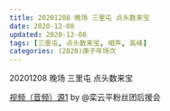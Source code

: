 ```yaml
---
title: 20201208 晚场 三里屯 点头数来宝 
date: 2020-12-08
updated: 2020-12-08
tags: [三里屯, 点头数来宝, 相声, 高峰] 
categories: (2020)庚子年场次
---
```

20201208 晚场 三里屯 点头数来宝 



[视频（音频）源1](https://weibo.com/6574451359/JxzryqiSj) by @栾云平粉丝团后援会

